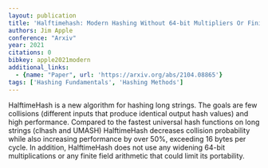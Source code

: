 ```yaml
---
layout: publication
title: 'Halftimehash: Modern Hashing Without 64-bit Multipliers Or Finite Fields'
authors: Jim Apple
conference: "Arxiv"
year: 2021
citations: 0
bibkey: apple2021modern
additional_links:
  - {name: "Paper", url: 'https://arxiv.org/abs/2104.08865'}
tags: ['Hashing Fundamentals', 'Hashing Methods']
---
```

HalftimeHash is a new algorithm for hashing long strings. The goals are few
collisions (different inputs that produce identical output hash values) and
high performance.
  Compared to the fastest universal hash functions on long strings (clhash and
UMASH) HalftimeHash decreases collision probability while also increasing
performance by over 50%, exceeding 16 bytes per cycle. In addition,
HalftimeHash does not use any widening 64-bit multiplications or any finite
field arithmetic that could limit its portability.
